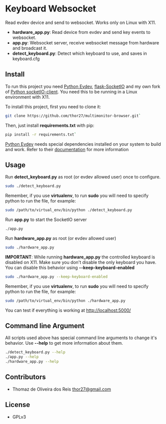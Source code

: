 # Keyboard Websocket
Read evdev device and send to websocket. Works only on Linux with X11.

* **hardware_app.py**: Read device from evdev and send key events to websocket.
* **app.py**: Websocket server, receive websocket message from hardware and broadcast it.
* **detect_keyboard.py**: Detect which keyboard to use, and saves in keyboard.cfg

## Install

To run this project you need [Python Evdev](http://python-evdev.readthedocs.org/en/latest/), [flask-SocketIO](https://flask-socketio.readthedocs.org/en/latest/) and my own fork of [Python socketIO-client](https://github.com/thor27/socketIO-client). You need this to be running in a Linux environment with X11.



To install this project, first you need to clone it:

```bash
git clone https://github.com/thor27/multimonitor-browser.git`
```

Then, just install **requirements.txt** with pip:

```bash
pip install -r requirements.txt`
```

[Python Evdev](http://python-evdev.readthedocs.org/en/latest/) needs special dependencies installed on your system to build and work. Refer to their [documentation](http://python-evdev.readthedocs.org/en/latest/) for more information

## Usage

Run **detect_keyboard.py** as root (or evdev allowed user) once to configure.

```bash
sudo ./detect_keyboard.py
```

Remember, if you use **virtualenv**, to run **sudo** you will need to specify python to run the file, for example:

```bash
sudo /path/to/virtual_env/bin/python ./detect_keyboard.py
```


Run **app.py** to start the SocketIO server

```bash
./app.py
```

Run **hardware_app.py** as root (or evdev allowed user)

```bash
sudo ./hardware_app.py
```

**IMPORTANT**: While running **hardware_app.py** the controlled keyboard is disabled on X11. Make sure you don't disable the only keyboard you have. You can disable this behavior using **--keep-keyboard-enabled**

```bash
sudo ./hardware_app.py --keep-keyboard-enabled
```

Remember, if you use **virtualenv**, to run **sudo** you will need to specify python to run the file, for example:

```bash
sudo /path/to/virtual_env/bin/python ./hardware_app.py
```

You can test if everything is working at <http://localhost:5000/>

## Command line Argument

All scripts used above has special command line arguments to change it's behavior. Use **--help** to get more information about them.
```bash
./detect_keyboard.py --help
./app.py --help
./hardware_app.py --help
```

## Contributors

* Thomaz de Oliveira dos Reis <thor27@gmail.com>

## License

* GPLv3
